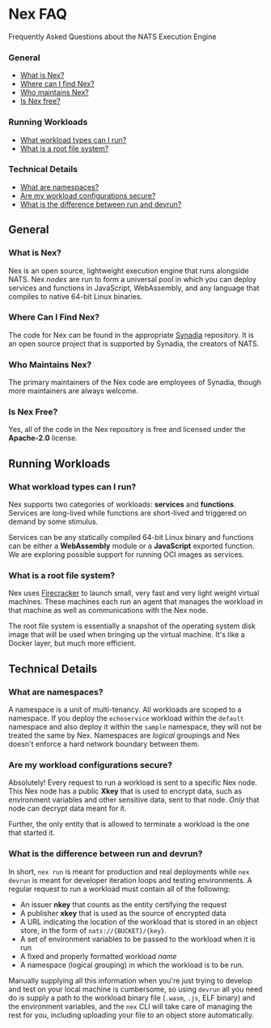 # Nex FAQ
Frequently Asked Questions about the NATS Execution Engine

### General

* [What is Nex?](faq.md#what-is-nex)
* [Where can I find Nex?](faq.md#where-can-i-find-nex)
* [Who maintains Nex?](faq.md#who-maintains-nex)
* [Is Nex free?](faq.md#is-nex-free)

### Running Workloads

* [What workload types can I run?](faq.md#what-workload-types-can-i-run)
* [What is a root file system?](faq.md#what-is-a-root-file-system)

### Technical Details

* [What are namespaces?](faq.md#what-are-namespaces)
* [Are my workload configurations secure?](faq.md#are-my-workload-configurations-secure)
* [What is the difference between run and devrun?](faq.md#what-is-the-difference-between-run-and-devrun)

## General

### What is Nex?
Nex is an open source, lightweight execution engine that runs alongside NATS. Nex *nodes* are run to form a universal pool in which you can deploy services and functions in JavaScript, WebAssembly, and any language that compiles to native 64-bit Linux binaries.

### Where Can I Find Nex?
The code for Nex can be found in the appropriate [Synadia](https://github.com/synadia-io/nex) repository. It is an open source project that is supported by Synadia, the creators of NATS.

### Who Maintains Nex?
The primary maintainers of the Nex code are employees of Synadia, though more maintainers are always welcome.

### Is Nex Free?
Yes, all of the code in the Nex repository is free and licensed under the **Apache-2.0** license.

## Running Workloads

### What workload types can I run?
Nex supports two categories of workloads: **services** and **functions**. Services are long-lived while functions are short-lived and triggered on demand by some stimulus.

Services can be any statically compiled 64-bit Linux binary and functions can be either a **WebAssembly** module or a **JavaScript** exported function. We are exploring possible support for running OCI images as services.

### What is a root file system?
Nex uses [Firecracker](https://firecracker-microvm.github.io/) to launch small, very fast and very light weight virtual machines. These machines each run an agent that manages the workload in that machine as well as communications with the Nex node.

The root file system is essentially a snapshot of the operating system disk image that will be used when bringing up the virtual machine. It's like a Docker layer, but much more efficient.

## Technical Details

### What are namespaces?
A namespace is a unit of multi-tenancy. All workloads are scoped to a namespace. If you deploy the `echoservice` workload within the `default` namespace and also deploy it within the `sample` namespace, they will not be treated the same by Nex. Namespaces are _logical_ groupings and Nex doesn't enforce a hard network boundary between them.

### Are my workload configurations secure?
Absolutely! Every request to run a workload is sent to a specific Nex node. This Nex node has a public **Xkey** that is used to encrypt data, such as environment variables and other sensitive data, sent to that node. _Only_ that node can decrypt data meant for it.

Further, the only entity that is allowed to terminate a workload is the one that started it.

### What is the difference between run and devrun?
In short, `nex run` is meant for production and real deployments while `nex devrun` is meant for developer iteration loops and testing environments. A regular request to run a workload must contain all of the following:

* An issuer **nkey** that counts as the entity certifying the request
* A publisher **xkey** that is used as the source of encrypted data
* A URL indicating the location of the workload that is stored in an object store, in the form of `nats://{BUCKET}/{key}`.
* A set of environment variables to be passed to the workload when it is run
* A fixed and properly formatted workload _name_
* A namespace (logical grouping) in which the workload is to be run.

Manually supplying all this information when you're just trying to develop and test on your local machine is cumbersome, so using `devrun` all you need do is supply a path to the workload binary file (`.wasm`, `.js`, ELF binary) and the environment variables, and the `nex` CLI will take care of managing the rest for you, including uploading your file to an object store automatically.